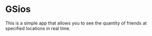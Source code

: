 # GSios
This is a simple app that allows you to see the quantity of friends at specified locations in real time. 
